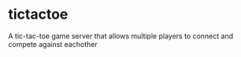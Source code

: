# tictactoe
A tic-tac-toe game server that allows multiple players to connect and compete against eachother
